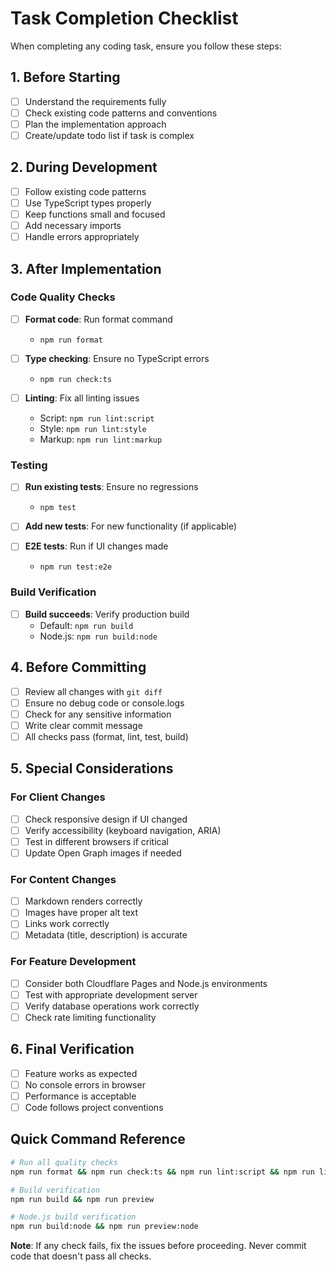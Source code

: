 # Task Completion Checklist

When completing any coding task, ensure you follow these steps:

## 1. Before Starting

- [ ] Understand the requirements fully
- [ ] Check existing code patterns and conventions
- [ ] Plan the implementation approach
- [ ] Create/update todo list if task is complex

## 2. During Development

- [ ] Follow existing code patterns
- [ ] Use TypeScript types properly
- [ ] Keep functions small and focused
- [ ] Add necessary imports
- [ ] Handle errors appropriately

## 3. After Implementation

### Code Quality Checks

- [ ] **Format code**: Run format command
  - `npm run format`

- [ ] **Type checking**: Ensure no TypeScript errors
  - `npm run check:ts`

- [ ] **Linting**: Fix all linting issues
  - Script: `npm run lint:script`
  - Style: `npm run lint:style`
  - Markup: `npm run lint:markup`

### Testing

- [ ] **Run existing tests**: Ensure no regressions
  - `npm test`

- [ ] **Add new tests**: For new functionality (if applicable)
- [ ] **E2E tests**: Run if UI changes made
  - `npm run test:e2e`

### Build Verification

- [ ] **Build succeeds**: Verify production build
  - Default: `npm run build`
  - Node.js: `npm run build:node`

## 4. Before Committing

- [ ] Review all changes with `git diff`
- [ ] Ensure no debug code or console.logs
- [ ] Check for any sensitive information
- [ ] Write clear commit message
- [ ] All checks pass (format, lint, test, build)

## 5. Special Considerations

### For Client Changes

- [ ] Check responsive design if UI changed
- [ ] Verify accessibility (keyboard navigation, ARIA)
- [ ] Test in different browsers if critical
- [ ] Update Open Graph images if needed

### For Content Changes

- [ ] Markdown renders correctly
- [ ] Images have proper alt text
- [ ] Links work correctly
- [ ] Metadata (title, description) is accurate

### For Feature Development

- [ ] Consider both Cloudflare Pages and Node.js environments
- [ ] Test with appropriate development server
- [ ] Verify database operations work correctly
- [ ] Check rate limiting functionality

## 6. Final Verification

- [ ] Feature works as expected
- [ ] No console errors in browser
- [ ] Performance is acceptable
- [ ] Code follows project conventions

## Quick Command Reference

```bash
# Run all quality checks
npm run format && npm run check:ts && npm run lint:script && npm run lint:style && npm run lint:markup && npm test

# Build verification
npm run build && npm run preview

# Node.js build verification
npm run build:node && npm run preview:node
```

**Note**: If any check fails, fix the issues before proceeding. Never commit code that doesn't pass all checks.